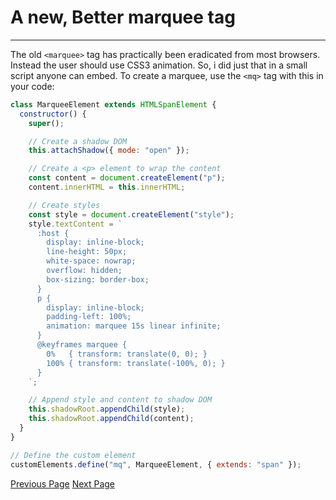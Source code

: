 # A new, Better marquee tag

---

The old `<marquee>` tag has practically been eradicated from most browsers. Instead the user should use CSS3 animation. So, i did just that in a small script anyone can embed. To create a marquee, use the `<mq>` tag with this in your code:

```js
class MarqueeElement extends HTMLSpanElement {
  constructor() {
    super();

    // Create a shadow DOM
    this.attachShadow({ mode: "open" });

    // Create a <p> element to wrap the content
    const content = document.createElement("p");
    content.innerHTML = this.innerHTML;

    // Create styles
    const style = document.createElement("style");
    style.textContent = `
      :host {
        display: inline-block;
        line-height: 50px;
        white-space: nowrap;
        overflow: hidden;
        box-sizing: border-box;
      }
      p {
        display: inline-block;
        padding-left: 100%;
        animation: marquee 15s linear infinite;
      }
      @keyframes marquee {
        0%   { transform: translate(0, 0); }
        100% { transform: translate(-100%, 0); }
      }
    `;

    // Append style and content to shadow DOM
    this.shadowRoot.appendChild(style);
    this.shadowRoot.appendChild(content);
  }
}

// Define the custom element
customElements.define("mq", MarqueeElement, { extends: "span" });
```

[Previous Page](Entry5.md) [Next Page](Entry7.md)
